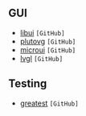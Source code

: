 ## GUI

- [libui](https://github.com/andlabs/libui/) `[GitHub]`
- [plutovg](https://github.com/sammycage/plutovg) `[GitHub]`
- [microui](https://github.com/rxi/microui) `[GitHub]`
- [lvgl](https://github.com/lvgl/lvgl) `[GitHub]`


## Testing

- [greatest](https://github.com/silentbicycle/greatest) `[GitHub]`
